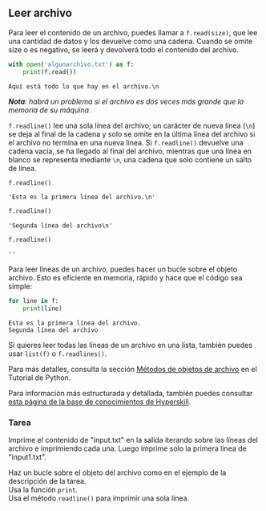 ## Leer archivo

Para leer el contenido de un archivo, puedes llamar a `f.read(size)`, que lee una cantidad de datos y los devuelve como
una cadena. Cuando se omite size o es negativo, se leerá y devolverá todo el contenido del archivo.

```python
with open('algunarchivo.txt') as f:
    print(f.read())
```
```text
Aquí está todo lo que hay en el archivo.\n
```
<i>**Nota**: habrá un problema si el archivo es dos veces más grande que la memoria de su máquina.</i>


`f.readline()` lee una sola línea del archivo; un carácter de nueva línea (`\n`) se deja al final de la 
cadena y solo se omite en la última línea del archivo si el archivo no termina en una nueva línea. Si `f.readline()` 
devuelve una cadena vacía, se ha llegado al final del archivo, mientras que una línea en blanco se representa mediante `\n`, 
una cadena que solo contiene un salto de línea.

```python
f.readline()
```
```text
'Esta es la primera línea del archivo.\n'
```
```python
f.readline()
```
```text
'Segunda línea del archivo\n'
```
```python
f.readline()
```
```text
''
``` 
Para leer líneas de un archivo, puedes hacer un bucle sobre el objeto archivo. Esto es eficiente en memoria, rápido y 
hace que el código sea simple:
```python
for line in f:
    print(line)
```
```text
Esta es la primera línea del archivo.
Segunda línea del archivo
```

Si quieres leer todas las líneas de un archivo en una lista, también puedes usar `list(f)` o `f.readlines()`.

Para más detalles, consulta la sección [Métodos de objetos de archivo](https://docs.python.org/3/tutorial/inputoutput.html#methods-of-file-objects) en el Tutorial de Python.

Para información más estructurada y detallada, también puedes consultar [esta página de la base de conocimientos de Hyperskill](https://hyperskill.org/learn/step/8139?utm_source=jba&utm_medium=jba_courses_links).

### Tarea
Imprime el contenido de "input.txt" en la salida iterando sobre las líneas del archivo e imprimiendo cada una.
Luego imprime solo la primera línea de "input1.txt".

<div class="hint">Haz un bucle sobre el objeto del archivo como en el ejemplo de la descripción de la tarea.</div>
<div class='hint'>Usa la función <code>print</code>.</div>
<div class='hint'>Usa el método <code>readline()</code> para imprimir una sola línea.</div>